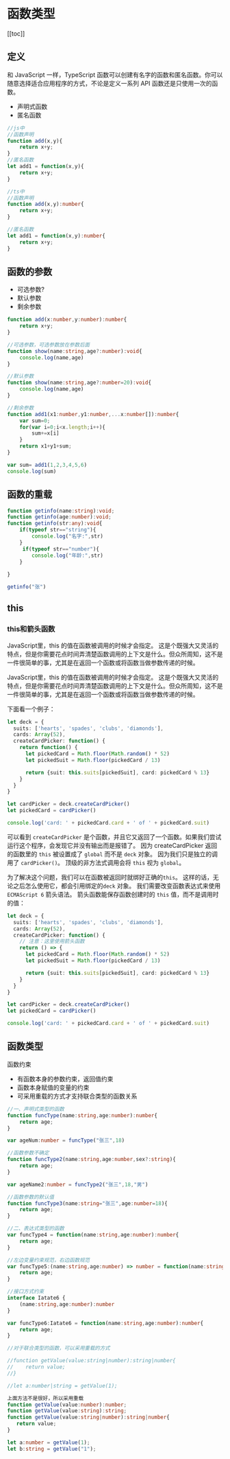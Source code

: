 #  函数类型

[[toc]]

## 定义

和 JavaScript 一样，TypeScript 函数可以创建有名字的函数和匿名函数。你可以随意选择适合应用程序的方式，不论是定义一系列 API 函数还是只使用一次的函数。

- 声明式函数
- 匿名函数


```typescript
//js中
//函数声明
function add(x,y){
    return x+y;
}
//匿名函数
let add1 = function(x,y){
    return x+y;
}
```

```typescript
//ts中
//函数声明
function add(x,y):number{
    return x+y;
}

//匿名函数
let add1 = function(x,y):number{
    return x+y;
}
```

## 函数的参数

- 可选参数?
- 默认参数
- 剩余参数


```typescript
function add(x:number,y:number):number{
    return x+y;
}

//可选参数，可选参数放在参数后面
function show(name:string,age?:number):void{
    console.log(name,age)
}

//默认参数
function show(name:string,age?:number=20):void{
    console.log(name,age)
}

//剩余参数
function add1(x1:number,y1:number,...x:number[]):number{
    var sum=0;
    for(var i=0;i<x.length;i++){
        sum+=x[i]
    }
    return x1+y1+sum;
}

var sum= add1(1,2,3,4,5,6)
console.log(sum)
```

## 函数的重载
```typescript
function getinfo(name:string):void;
function getinfo(age:number):void;
function getinfo(str:any):void{
    if(typeof str=="string"){
        console.log("名字:",str)
    }
     if(typeof str=="number"){
        console.log("年龄:",str)
    }
    
}

getinfo("张")
```

## this

### this和箭头函数
JavaScript里，this 的值在函数被调用的时候才会指定。 这是个既强大又灵活的特点，但是你需要花点时间弄清楚函数调用的上下文是什么。但众所周知，这不是一件很简单的事，尤其是在返回一个函数或将函数当做参数传递的时候。

JavaScript里，this 的值在函数被调用的时候才会指定。 这是个既强大又灵活的特点，但是你需要花点时间弄清楚函数调用的上下文是什么。但众所周知，这不是一件很简单的事，尤其是在返回一个函数或将函数当做参数传递的时候。

下面看一个例子：
```typescript
let deck = {
  suits: ['hearts', 'spades', 'clubs', 'diamonds'],
  cards: Array(52),
  createCardPicker: function() {
    return function() {
      let pickedCard = Math.floor(Math.random() * 52)
      let pickedSuit = Math.floor(pickedCard / 13)

      return {suit: this.suits[pickedSuit], card: pickedCard % 13}
    }
  }
}

let cardPicker = deck.createCardPicker()
let pickedCard = cardPicker()

console.log('card: ' + pickedCard.card + ' of ' + pickedCard.suit)
```

可以看到 `createCardPicker` 是个函数，并且它又返回了一个函数。如果我们尝试运行这个程序，会发现它并没有输出而是报错了。 因为 createCardPicker 返回的函数里的 `this` 被设置成了 `global` 而不是 `deck` 对象。 因为我们只是独立的调用了 `cardPicker()`。 顶级的非方法式调用会将 `this` 视为 `global`。

为了解决这个问题，我们可以在函数被返回时就绑好正确的`this`。 这样的话，无论之后怎么使用它，都会引用绑定的`deck` 对象。 我们需要改变函数表达式来使用 `ECMAScript 6` 箭头语法。 箭头函数能保存函数创建时的 `this` 值，而不是调用时的值：
```typescript
let deck = {
  suits: ['hearts', 'spades', 'clubs', 'diamonds'],
  cards: Array(52),
  createCardPicker: function() {
    // 注意：这里使用箭头函数
    return () => {
      let pickedCard = Math.floor(Math.random() * 52)
      let pickedSuit = Math.floor(pickedCard / 13)

      return {suit: this.suits[pickedSuit], card: pickedCard % 13}
    }
  }
}

let cardPicker = deck.createCardPicker()
let pickedCard = cardPicker()

console.log('card: ' + pickedCard.card + ' of ' + pickedCard.suit)

```

## 函数类型

函数约束
- 有函数本身的参数约束，返回值约束
- 函数本身赋值的变量的约束
- 可采用重载的方式才支持联合类型的函数关系

```typescript
//一、声明式类型的函数
function funcType(name:string,age:number):number{
    return age;
}

var ageNum:number = funcType("张三",18)

//函数参数不确定
function funcType2(name:string,age:number,sex?:string){
    return age;
}

var ageName2:number = funcType2("张三",18,"男")

//函数参数的默认值
function funcType3(name:string="张三",age:number=18){
    return age;
}

//二、表达式类型的函数
var funcType4 = function(name:string,age:number):number{
    return age;
}

//左边变量约束规范，右边函数规范
var funcType5:(name:string,age:number) => number = function(name:string,age:number):number{
    return age;
}

//接口方式约束
interface Iatate6 {
    (name:string,age:number):number
}

var funcType6:Iatate6 = function(name:string,age:number):number{
    return age;
}

//对于联合类型的函数，可以采用重载的方式

//function getValue(value:string|number):string|number{
//    return value;
//}

//let a:number|string = getValue(1);

上面方法不是很好，所以采用重载
function getValue(value:number):number;
function getValue(value:string):string;
function getValue(value:string|number):string|number{
   return value;
}

let a:number = getValue(1);
let b:string = getValue("1");
```